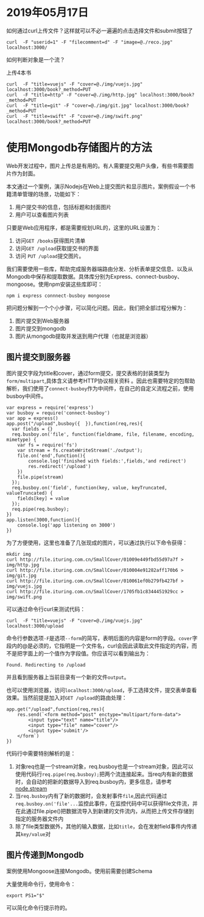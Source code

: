 # 2019年05月17日

如何通过curl上传文件？这样就可以不必一遍遍的点击选择文件和submit按钮了

	curl  -F "userid=1" -F "filecomment=d" -F "image=@./reco.jpg" localhost:3000/

如何判断对象是一个流？


上传4本书

	curl  -F "title=vuejs" -F "cover=@./img/vuejs.jpg" localhost:3000/book?_method=PUT
	curl  -F "title=http" -F "cover=@./img/http.jpg" localhost:3000/book?_method=PUT
	curl  -F "title=git" -F "cover=@./img/git.jpg" localhost:3000/book?_method=PUT
	curl  -F "title=swift" -F "cover=@./img/swift.png" localhost:3000/book?_method=PUT


# 使用Mongodb存储图片的方法

Web开发过程中，图片上传总是有用的。有人需要提交用户头像，有些书需要图片作为封面。

本文通过一个案例，演示Nodejs在Web上提交图片和显示图片。案例假设一个书籍清单管理的场景，功能如下：

1. 用户提交书的信息，包括标题和封面图片
2. 用户可以查看图片列表

只要是Web应用程序，都是需要规划URL的，这里的URL设置为：

1. 访问`GET /books`获得图片清单
2. 访问`GET /upload`获取提交书的界面
3. 访问 `PUT /upload`提交图片。

我们需要使用一些库，帮助完成服务器端路由分发、分析表单提交信息、以及从Mongodb中保存和提取数据。具体库分别为Express、connect-busboy、mongoose。使用npm安装这些库即可：

	npm i express connnect-busboy mongoose 

把问题分解到一个个小步骤，可以简化问题。因此，我们把全部过程分解为：

1. 图片提交到Web服务器
2. 图片提交到mongodb
3. 图片从mongodb提取并发送到用户代理（也就是浏览器）

## 图片提交到服务器

图片提交字段为title和cover，通过form提交，提交表格的封装类型为`form/multipart`,具体含义请参考HTTP协议相关资料
。因此也需要特定的包帮助解析，我们使用了`connect-busboy`作为中间件，在自己的自定义流程之前，使用busboy中间件。

	var express = require('express')
	var busboy = require('connect-busboy')
	var app = express()
	app.post("/upload",busboy({  }),function(req,res){
	  var fields = {}
	  req.busboy.on('file', function(fieldname, file, filename, encoding, mimetype) {
	  	var fs = require('fs')
	  	var stream = fs.createWriteStream('./output');
	  	file.on('end',function(){
	  		console.log('finished with fields:',fields,'and redirect')
	  		res.redirect('/upload')
	  	})
	  	file.pipe(stream)
	  });
	  req.busboy.on('field', function(key, value, keyTruncated, valueTruncated) {
	    fields[key] = value
	  });
	  req.pipe(req.busboy);
	})
	app.listen(3000,function(){
		console.log('app listening on 3000')
	})

为了方便使用，这里也准备了几张现成的图片，可以通过执行以下命令获得：

	mkdir img 
	curl http://file.ituring.com.cn/SmallCover/01009e449fbd55d97a7f > img/http.jpg
	curl http://file.ituring.com.cn/SmallCover/010004e91282aff170b6 > img/git.jpg
	curl http://file.ituring.com.cn/SmallCover/010061ef0b279fb427bf > img/vuejs.jpg
	curl http://file.ituring.com.cn/SmallCover/1705fb1c8344451929cc > img/swift.png

可以通过命令行curl来测试代码：

	curl  -F "title=vuejs" -F "cover=@./img/vuejs.jpg" localhost:3000/upload

命令行参数选项`-F`是选项`--form`的简写，表明后面的内容是form的字段。`cover`字段内的@是必须的，它指明是一个文件名，curl会因此读取此文件指定的内容，而不是把字面上的一个值作为字段值。你应该可以看到输出为：

	Found. Redirecting to /upload

并且看到服务器上当前目录有一个新的文件`output`。

也可以使用浏览器，访问`localhost:3000/upload`，手工选择文件，提交表单查看效果。当然前提是加入对`GET /upload`的路由处理：

	app.get("/upload",function(req,res){
		res.send(`<form method="post" enctype="multipart/form-data">
			<input type="text" name="title"/>
			<input type="file" name="cover"/>
			<input type='submit'/>
		</form`)
	})

代码行中需要特别解析的是：

1. 对象req也是一个stream对象，req.busboy也是一个stream对象，因此可以使用代码行`req.pipe(req.busboy);`把两个流连接起来。当req内有新的数据时，会自动的把新的数据导入到req.busboy内，更多信息，请参考[node.stream](https://nodejs.org/api/stream.html)
2. 当`req.busboy`内有了新的数据时，会发射事件`file`,因此代码通过`req.busboy.on('file'...`监控此事件，在监控代码中可以获得file文件流，并在此通过file.pipe()把数据流导入到新建的文件流内，从而把上传文件存储到指定的服务器文件内
3. 除了file类型数据外，其他的输入数据，比如`title`，会在发射field事件内传递其`key/value`对

## 图片传递到Mongodb

案例使用Mongoose连接Mongodb。使用前需要创建Schema


大量使用命令行，使用命令：

 	export PS1="$"

可以简化命令行提示符的。